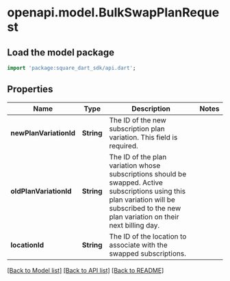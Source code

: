 # openapi.model.BulkSwapPlanRequest

## Load the model package
```dart
import 'package:square_dart_sdk/api.dart';
```

## Properties
Name | Type | Description | Notes
------------ | ------------- | ------------- | -------------
**newPlanVariationId** | **String** | The ID of the new subscription plan variation.  This field is required. | 
**oldPlanVariationId** | **String** | The ID of the plan variation whose subscriptions should be swapped. Active subscriptions using this plan variation will be subscribed to the new plan variation on their next billing day. | 
**locationId** | **String** | The ID of the location to associate with the swapped subscriptions. | 

[[Back to Model list]](../README.md#documentation-for-models) [[Back to API list]](../README.md#documentation-for-api-endpoints) [[Back to README]](../README.md)


